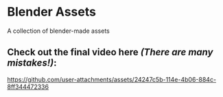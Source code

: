# Blender Assets
 A collection of blender-made assets

## Check out the final video here ***(There are many mistakes!)***:
https://github.com/user-attachments/assets/24247c5b-114e-4b06-884c-8ff344472336

